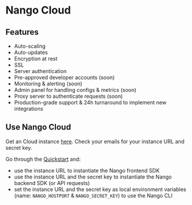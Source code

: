 # Nango Cloud

## Features

- Auto-scaling
- Auto-updates
- Encryption at rest
- SSL
- Server authentication
- Pre-approved developer accounts (soon)
- Monitoring & alerting (soon)
- Admin panel for handling configs & metrics (soon)
- Proxy server to authenticate requests (soon)
- Production-grade support & 24h turnaround to implement new integrations

## Use Nango Cloud

Get an Cloud instance [here](https://nango.dev/start). Check your emails for your instance URL and secret key.

Go through the [Quickstart](quickstart.md) and:
- use the instance URL to instantiate the Nango frontend SDK
- use the instance URL and the secret key to instantiate the Nango backend SDK (or API requests)
- set the instance URL and the secret key as local environment variables (name: `NANGO_HOSTPORT` & `NANGO_SECRET_KEY`) to use the Nango CLI
